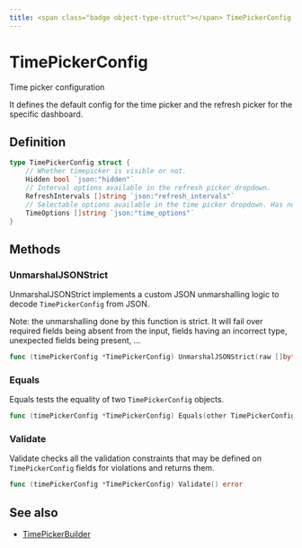 ```yaml
---
title: <span class="badge object-type-struct"></span> TimePickerConfig
---
```

# <span class="badge object-type-struct"></span> TimePickerConfig

Time picker configuration

It defines the default config for the time picker and the refresh picker for the specific dashboard.

## Definition

```go
type TimePickerConfig struct {
    // Whether timepicker is visible or not.
    Hidden bool `json:"hidden"`
    // Interval options available in the refresh picker dropdown.
    RefreshIntervals []string `json:"refresh_intervals"`
    // Selectable options available in the time picker dropdown. Has no effect on provisioned dashboard.
    TimeOptions []string `json:"time_options"`
}
```
## Methods

### <span class="badge object-method"></span> UnmarshalJSONStrict

UnmarshalJSONStrict implements a custom JSON unmarshalling logic to decode `TimePickerConfig` from JSON.

Note: the unmarshalling done by this function is strict. It will fail over required fields being absent from the input, fields having an incorrect type, unexpected fields being present, …

```go
func (timePickerConfig *TimePickerConfig) UnmarshalJSONStrict(raw []byte) error
```

### <span class="badge object-method"></span> Equals

Equals tests the equality of two `TimePickerConfig` objects.

```go
func (timePickerConfig *TimePickerConfig) Equals(other TimePickerConfig) bool
```

### <span class="badge object-method"></span> Validate

Validate checks all the validation constraints that may be defined on `TimePickerConfig` fields for violations and returns them.

```go
func (timePickerConfig *TimePickerConfig) Validate() error
```

## See also

 * <span class="badge builder"></span> [TimePickerBuilder](./builder-TimePickerBuilder.md)
